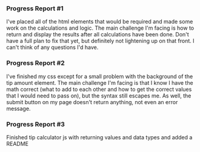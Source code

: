 ### Progress Report #1 ###
 
I've placed all of the html elements that would be required and made some work on the calculations and logic. The main challenge I'm facing is how to return and display the results after all calculations have been done. Don't have a full plan to fix that yet, but definitely not lightening up on that front. I can't think of any questions I'd have. 

### Progress Report #2 ###

I've finished my css except for a small problem with the background of the tip amount element. The main challenge I'm facing is that I know I have the math correct (what to add to each other and how to get the correct values that I would need to pass on), but the syntax still escapes me. As well, the submit button on my page doesn't return anything, not even an error message.

### Progress Report #3 ###

Finished tip calculator js with returning values and data types and added a README